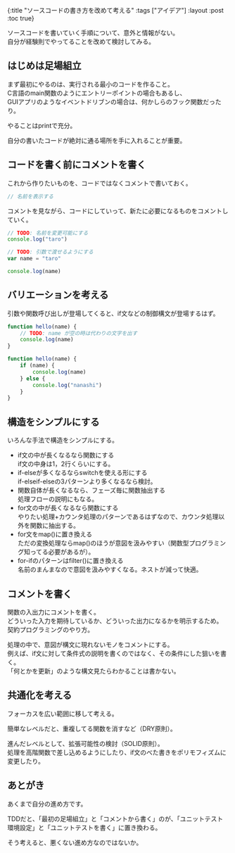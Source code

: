 {:title "ソースコードの書き方を改めて考える"
 :tags ["アイデア"]
 :layout :post
 :toc true}

ソースコードを書いていく手順について、意外と情報がない。  
自分が経験則でやってることを改めて検討してみる。

## はじめは足場組立
まず最初にやるのは、実行される最小のコードを作ること。  
C言語のmain関数のようにエントリーポイントの場合もあるし、  
GUIアプリのようなイベントドリブンの場合は、何かしらのフック関数だったり。

やることはprintで充分。

自分の書いたコードが絶対に通る場所を手に入れることが重要。

## コードを書く前にコメントを書く
これから作りたいものを、コードではなくコメントで書いておく。

```javascript
// 名前を表示する
```

コメントを見ながら、コードにしていって、新たに必要になるものをコメントしていく。

```javascript
// TODO: 名前を変更可能にする
console.log("taro")
```

```javascript
// TODO: 引数で渡せるようにする
var name = "taro"

console.log(name)
```

## バリエーションを考える
引数や関数呼び出しが登場してくると、if文などの制御構文が登場するはず。

```javascript
function hello(name) {
    // TODO: name が空の時は代わりの文字を出す
    console.log(name)
}
```

```javascript
function hello(name) {
    if (name) {
        console.log(name)
    } else {
        console.log("nanashi")
    }
}
```

## 構造をシンプルにする
いろんな手法で構造をシンプルにする。
- if文の中が長くなるなら関数にする  
if文の中身は1，2行くらいにする。
- if-elseが多くなるならswitchを使える形にする  
if-elseif-elseの3パターンより多くなるなら検討。
- 関数自体が長くなるなら、フェーズ毎に関数抽出する  
処理フローの説明にもなる。
- for文の中が長くなるなら関数にする  
やりたい処理+カウンタ処理のパターンであるはずなので、カウンタ処理以外を関数に抽出する。
- for文をmap()に置き換える  
ただの変換処理ならmap()のほうが意図を汲みやすい（関数型プログラミング知ってる必要があるが）。
- for-ifのパターンはfilter()に置き換える  
名前のまんまなので意図を汲みやすくなる。ネストが減って快適。

## コメントを書く
関数の入出力にコメントを書く。  
どういった入力を期待しているか、どういった出力になるかを明示するため。  
契約プログラミングのやり方。

処理の中で、意図が構文に現れないモノをコメントにする。  
例えば、if文に対して条件式の説明を書くのではなく、その条件にした狙いを書く。  
「何とかを更新」のような構文見たらわかることは書かない。

## 共通化を考える
フォーカスを広い範囲に移して考える。

簡単なレベルだと、重複してる関数を消すなど（DRY原則）。

進んだレベルとして、拡張可能性の検討（SOLID原則）。  
処理を高階関数で差し込めるようにしたり、if文のべた書きをポリモフィズムに変更したり。

## あとがき
あくまで自分の進め方です。

TDDだと、「最初の足場組立」と「コメントから書く」のが、「ユニットテスト環境設定」と「ユニットテストを書く」に置き換わる。

そう考えると、悪くない進め方なのではないか。
